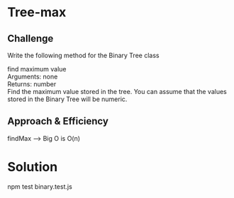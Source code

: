 # Tree-max
<!-- Short summary or background information -->

## Challenge
<!-- Description of the challenge -->
Write the following method for the Binary Tree class    

find maximum value    
Arguments: none    
Returns: number    
Find the maximum value stored in the tree. You can assume that the values stored in the Binary Tree will be numeric.

## Approach & Efficiency
<!-- What approach did you take? Why? What is the Big O space/time for this approach? -->

findMax --> Big O is O(n) 

# Solution
npm test binary.test.js